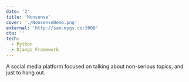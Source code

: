 ```yaml
---
date: '2'
title: 'Nonsense'
cover: './NonsenseDemo.png'
external: 'http://sam.mygs.co:3000'
cta: ''
tech:
  - Python
  - Django Framework
---
```


A social media platform focused on talking about non-serious topics, and just to hang out.
